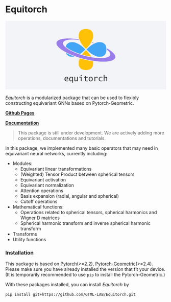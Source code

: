 # Equitorch

![Equitorch_logo](./img/logo_wide.png)

*Equitorch* is a modularized package that can be used to flexibly constructing equivariant GNNs based on Pytorch-Geometric.

**[Github Pages](https://github.com/GTML-LAB/Equitorch/tree/main)**

**[Documentation](https://equitorch.readthedocs.io/en/latest/index.html)**

> This package is still under development. 
> We are actively adding more operations, documentations and tutorials.

In this package, we implemented many basic operators that may need in equivariant neural networks, currently including:

- Modules:
    - Equivariant linear transformations
    - (Weighted) Tensor Product between spherical tensors 
    - Equivariant activation
    - Equivariant normalization
    - Attention operations
    - Basis expansion (radial, angular and spherical)
    - Cutoff operations
- Mathematical functions:
    - Operations related to spherical tensors, spherical harmonics and Wigner D matrices
    - Spherical harmonic transform and inverse spherical harmonic transform
- Transforms
- Utility functions

### Installation

This package is based on [Pytorch](https://pytorch.org/)(>=2.2), [Pytorch-Geometric](https://pytorch-geometric.readthedocs.io/en/latest/index.html)(>=2.4). Please make sure you have already installed the version that fit your device. (It is temporarily recommended to use `pip` to install the Pytorch-Geometric.)

With these packages installed, you can install *Equitorch* by

```bash
pip install git+https://github.com/GTML-LAB/Equitorch.git
```